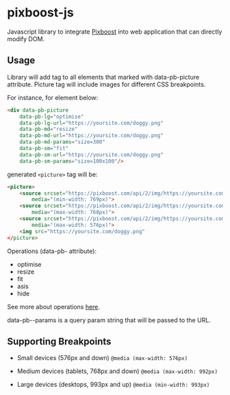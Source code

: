 # pixboost-js

Javascript library to integrate [Pixboost](https://pixboost.com) into web application that
can directly modify DOM.

## Usage

Library will add <picture> tag to all elements that marked with data-pb-picture attribute.
Picture tag will include images for different CSS breakpoints.

For instance, for element below:

```html
<div data-pb-picture
    data-pb-lg="optimise"
    data-pb-lg-url="https://yoursite.com/doggy.png"
    data-pb-md="resize"
    data-pb-md-url="https://yoursite.com/doggy.png"
    data-pb-md-params="size=300"
    data-pb-sm="fit"
    data-pb-sm-url="https://yoursite.com/doggy.png"
    data-pb-sm-params="size=100x100"/>
```

generated `<picture>` tag will be:

```html
<picture>
    <source srcset="https://pixboost.com/api/2/img/https://yoursite.com/doggy.png/optimise?auth=API_KEY" 
        media="(min-width: 769px)">
    <source srcset="https://pixboost.com/api/2/img/https://yoursite.com/doggy.png/resize?size=300&auth=API_KEY" 
        media="(max-width: 768px)">
    <source srcset="https://pixboost.com/api/2/img/https://yoursite.com/doggy.png/fit?size=100x100&auth=API_KEY" 
        media="(max-width: 576px)">
    <img src="https://yoursite.com/doggy.png"
</picture>
```

Operations (data-pb-<BREAKPOINT> attribute):

* optimise
* resize
* fit
* asis
* hide

See more about operations [here](https://pixboost.com/docs/api/).

data-pb-<BREAKPOINT>-params is a query param string that will be passed to the URL.

## Supporting Breakpoints

* Small devices (576px and down)
  `@media (max-width: 576px)`

* Medium devices (tablets, 768px and down)
  `@media (max-width: 992px)`

* Large devices (desktops, 993px and up)
  `@media (min-width: 993px)`